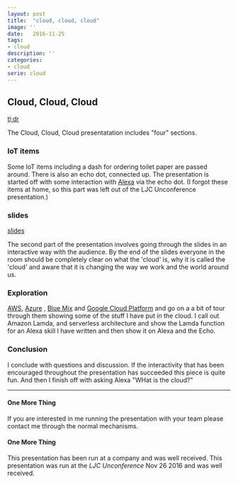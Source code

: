 ```yaml
---
layout: post
title:  "cloud, cloud, cloud"
image: ''
date:   2016-11-25
tags:
- cloud
description: ''
categories:
- cloud
serie: cloud
---
```


## Cloud, Cloud, Cloud


[tl;dr][2]


The Cloud, Cloud, Cloud presentatation includes "four" sections.

### IoT items
Some IoT items including a dash for ordering toilet paper are passed around.
There is also an echo dot, connected up.
The presentation is started off with some interaction with [Alexa][1] via the echo dot.
(I forgot these items at home, so this part was left out of the LJC Unconference presentation.)


### slides
[slides][2]


The second part of the presentation involves going through the slides in an interactive way with the audience.
By the end of the slides everyone in the room should be completely clear on what the 'cloud' is, why it is called the 'cloud' and
aware that it is changing the way we work and the world around us.


### Exploration
[AWS][3], [Azure][4] , [Blue Mix][5] and [Google Cloud Platform][6] and go on a a bit of tour through them showing some of the stuff I have put in the cloud.
I call out Amazon Lamda, and serverless architecture and show the Lamda function for an Alexa skill I have written and then show it on Alexa and the Echo.


### Conclusion
I conclude with questions and discussion. If the interactivity that has been encouraged throughout the presentation has succeeded this piece is quite fun.
And then I finish off with asking Alexa "WHat is the cloud?"

---


#### One More Thing
If you are interested in me running the presentation with your team please contact me through the normal mechanisms.

#### One More Thing
This presentation has been run at a company and was well received.
This presentation was run at the _LJC Unconference_ Nov 26 2016 and was well received. 


[1]: https://en.wikipedia.org/wiki/Amazon_Echo 
[2]: https://docs.google.com/presentation/d/1bzUkWtEm-0mwCt5KAgFOxwurEICIbfecFGG39ow5yYI/edit#slide=id.gd251bb473_0_681
[3]: https://aws.amazon.com/console/
[4]: https://portal.azure.com/
[5]: https://new-console.eu-gb.bluemix.net
[6]: https://cloud.google.com
